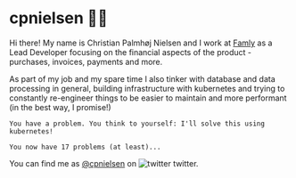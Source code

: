 # cpnielsen 🙋‍♂️

Hi there! My name is Christian Palmhøj Nielsen and I work at [Famly](https://famly.co) as a Lead Developer focusing on the financial aspects of the product - purchases, invoices, payments and more.

As part of my job and my spare time I also tinker with database and data processing in general, building infrastructure with kubernetes and trying to
constantly re-engineer things to be easier to maintain and more performant (in the best way, I promise!)

    You have a problem. You think to yourself: I'll solve this using kubernetes!

    You now have 17 problems (at least)...

You can find me as [@cpnielsen](https://twitter.com/cpnielsen) on ![twitter](https://i.imgur.com/wWzX9uB.png) twitter.
